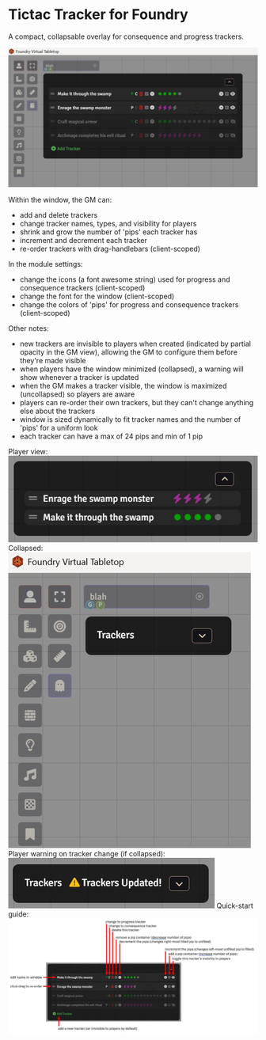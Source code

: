 # Tictac Tracker for Foundry
A compact, collapsable overlay for consequence and progress trackers. 

![GM Tracker](./screenshots/tictac-tracker-gm2.jpg)

Within the window, the GM can:
- add and delete trackers
- change tracker names, types, and visibility for players
- shrink and grow the number of 'pips' each tracker has
- increment and decrement each tracker
- re-order trackers with drag-handlebars (client-scoped)

In the module settings:
- change the icons (a font awesome string) used for progress and consequence trackers (client-scoped)
- change the font for the window (client-scoped)
- change the colors of 'pips' for progress and consequence trackers (client-scoped)

Other notes:
- new trackers are invisible to players when created (indicated by partial opacity in the GM view), allowing the GM to configure them before they're made visible
- when players have the window minimized (collapsed), a warning will show whenever a tracker is updated
- when the GM makes a tracker visible, the window is maximized (uncollapsed) so players are aware
- players can re-order their own trackers, but they can't change anything else about the trackers
- window is sized dynamically to fit tracker names and the number of 'pips' for a uniform look
- each tracker can have a max of 24 pips and min of 1 pip

Player view:
![Player Tracker](./screenshots/tictac-tracker-player1.jpg)
Collapsed:
![Collapsed](./screenshots/tictac-tracker-collapsed.jpg)
Player warning on tracker change (if collapsed):
![Collapsed Warning](./screenshots/tictac-tracker-collapsed-warning.jpg)
Quick-start guide:
![How to](./screenshots/tictac-tracker-howto.jpg)
